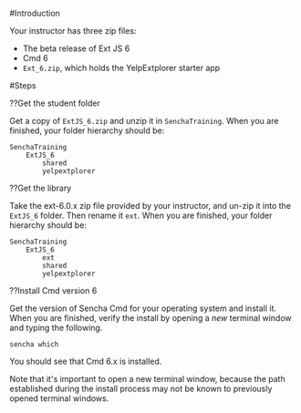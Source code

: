 #Introduction
 
Your instructor has three zip files:
 - The beta release of Ext JS 6
 - Cmd 6
 - `Ext_6.zip`, which holds the YelpExtplorer starter app

#Steps

??Get the student folder

Get a copy of `ExtJS_6.zip` and unzip it in `SenchaTraining`. When you are finished, your 
folder hierarchy should be:

    SenchaTraining
        ExtJS_6
            shared
            yelpextplorer

??Get the library

Take the ext-6.0.x zip file provided by your instructor, and un-zip it into the `ExtJS_6`
folder. Then rename it `ext`. When you are finished, your folder hierarchy should be:

    SenchaTraining
        ExtJS_6
            ext
            shared
            yelpextplorer


??Install Cmd version 6

Get the version of Sencha Cmd for your operating system and install it. When you are
finished, verify the install by opening a *new* terminal window and typing the following.

    sencha which

You should see that Cmd 6.x is installed.

Note that it's important to open a new terminal window, because the path established 
during the install process may not be known to previously opened terminal windows.
